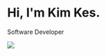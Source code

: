 # Hi, I'm Kim Kes.

Software Developer

![](https://media.giphy.com/media/ehTzFBjQEyh8lQAn8b/giphy.gif)
